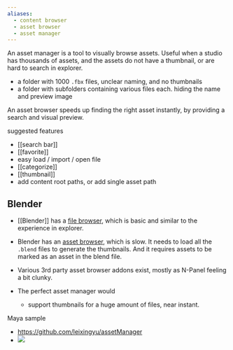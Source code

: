 ```yaml
---
aliases:
  - content browser
  - asset browser
  - asset manager
---
```


An asset manager is a tool to visually browse assets.
Useful when a studio has thousands of assets, and the assets do not have a thumbnail, or are hard to search in explorer.

- a folder with 1000 `.fbx` files, unclear naming, and no thumbnails
- a folder with subfolders containing various files each. hiding the name and preview image

An asset browser speeds up finding the right asset instantly, by providing a search and visual preview.

suggested features
- [[search bar]]
- [[favorite]]
- easy load / import / open file
- [[categorize]]
- [[thumbnail]]
- add content root paths, or add single asset path
## Blender
- [[Blender]] has a [file browser](https://docs.blender.org/manual/en/latest/editors/file_browser.html), which is basic and similar to the experience in explorer.
- Blender has an [asset browser](https://docs.blender.org/manual/en/latest/editors/asset_browser.html), which is slow. It needs to load all the `.blend` files to generate the thumbnails. And it requires assets to be marked as an asset in the blend file.
- Various 3rd party asset browser addons exist, mostly as N-Panel feeling a bit clunky.

- The perfect asset manager would 
	- support thumbnails for a huge amount of files, near instant.

Maya sample 
- https://github.com/leixingyu/assetManager
- ![](https://camo.githubusercontent.com/006e0040774a22ec0f66a59adadde3a47d6bbf801b1249b9ab9a004e9cc463d6/68747470733a2f2f692e696d6775722e636f6d2f473455644479342e706e67)